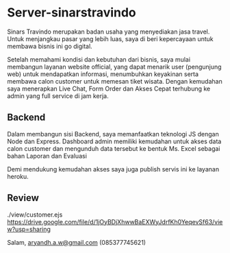 # Server-sinarstravindo
Sinars Travindo merupakan badan usaha yang menyediakan jasa travel.
Untuk menjangkau pasar yang lebih luas, saya di beri kepercayaan untuk membawa bisnis ini go digital.

Setelah memahami kondisi dan kebutuhan dari bisnis, saya mulai membangun layanan website official, yang dapat menarik user (pengunjung web)
untuk mendapatkan informasi, menumbuhkan keyakinan serta membawa calon customer untuk memesan tiket wisata.
Dengan kemudahan saya menerapkan Live Chat, Form Order dan Akses Cepat terhubung ke admin yang full service di jam kerja.

## Backend
Dalam membangun sisi Backend, saya memanfaatkan teknologi JS dengan Node dan Express.
Dashboard admin memiliki kemudahan untuk akses data calon customer dan
mengunduh data tersebut ke bentuk Ms. Excel sebagai bahan Laporan dan Evaluasi

Demi mendukung kemudahan akses saya juga publish servis ini ke layanan heroku.

## Review
./view/customer.ejs
https://drive.google.com/file/d/1jOyBDjXhwwBaEXWyJdrfKh0YeqevSf63/view?usp=sharing

Salam, aryandh.a.w@gmail.com (085377745621)


